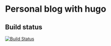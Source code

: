 # Personal blog with hugo


## Build status
[![Build Status](https://travis-ci.org/sysrex/alexkiss.svg?branch=master)](https://travis-ci.org/sysrex/alexkiss)
<br />
